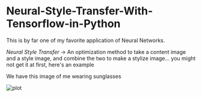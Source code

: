 # Neural-Style-Transfer-With-Tensorflow-in-Python

This is by far one of my favorite application of Neural Networks. 

*Neural Style Transfer*
-> An optimization method to take a content image and a style image, and combine the two to make a stylize image... you might not get it at first, here's an example

We have this image of me wearing sunglasses

![plot](http:///Users/noamyakar/Desktop/download%20(1).png)

